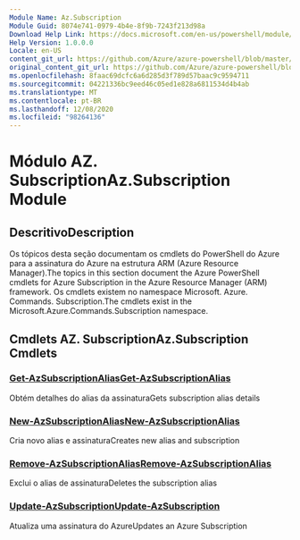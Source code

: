```yaml
---
Module Name: Az.Subscription
Module Guid: 8074e741-0979-4b4e-8f9b-7243f213d98a
Download Help Link: https://docs.microsoft.com/en-us/powershell/module/az.subscription
Help Version: 1.0.0.0
Locale: en-US
content_git_url: https://github.com/Azure/azure-powershell/blob/master/src/Subscription/Subscription/help/Az.Subscription.md
original_content_git_url: https://github.com/Azure/azure-powershell/blob/master/src/Subscription/Subscription/help/Az.Subscription.md
ms.openlocfilehash: 8faac69dcfc6a6d285d3f789d57baac9c9594711
ms.sourcegitcommit: 04221336bc9eed46c05ed1e828a6811534d4b4ab
ms.translationtype: MT
ms.contentlocale: pt-BR
ms.lasthandoff: 12/08/2020
ms.locfileid: "98264136"
---
```

# <span data-ttu-id="59cee-101">Módulo AZ. Subscription</span><span class="sxs-lookup"><span data-stu-id="59cee-101">Az.Subscription Module</span></span>
## <span data-ttu-id="59cee-102">Descritivo</span><span class="sxs-lookup"><span data-stu-id="59cee-102">Description</span></span>
<span data-ttu-id="59cee-103">Os tópicos desta seção documentam os cmdlets do PowerShell do Azure para a assinatura do Azure na estrutura ARM (Azure Resource Manager).</span><span class="sxs-lookup"><span data-stu-id="59cee-103">The topics in this section document the Azure PowerShell cmdlets for Azure Subscription in the Azure Resource Manager (ARM) framework.</span></span> <span data-ttu-id="59cee-104">Os cmdlets existem no namespace Microsoft. Azure. Commands. Subscription.</span><span class="sxs-lookup"><span data-stu-id="59cee-104">The cmdlets exist in the Microsoft.Azure.Commands.Subscription namespace.</span></span>

## <span data-ttu-id="59cee-105">Cmdlets AZ. Subscription</span><span class="sxs-lookup"><span data-stu-id="59cee-105">Az.Subscription Cmdlets</span></span>
### [<span data-ttu-id="59cee-106">Get-AzSubscriptionAlias</span><span class="sxs-lookup"><span data-stu-id="59cee-106">Get-AzSubscriptionAlias</span></span>](Get-AzSubscriptionAlias.md)
<span data-ttu-id="59cee-107">Obtém detalhes do alias da assinatura</span><span class="sxs-lookup"><span data-stu-id="59cee-107">Gets subscription alias details</span></span>

### [<span data-ttu-id="59cee-108">New-AzSubscriptionAlias</span><span class="sxs-lookup"><span data-stu-id="59cee-108">New-AzSubscriptionAlias</span></span>](New-AzSubscriptionAlias.md)
<span data-ttu-id="59cee-109">Cria novo alias e assinatura</span><span class="sxs-lookup"><span data-stu-id="59cee-109">Creates new alias and subscription</span></span>

### [<span data-ttu-id="59cee-110">Remove-AzSubscriptionAlias</span><span class="sxs-lookup"><span data-stu-id="59cee-110">Remove-AzSubscriptionAlias</span></span>](Remove-AzSubscriptionAlias.md)
<span data-ttu-id="59cee-111">Exclui o alias de assinatura</span><span class="sxs-lookup"><span data-stu-id="59cee-111">Deletes the subscription alias</span></span>

### [<span data-ttu-id="59cee-112">Update-AzSubscription</span><span class="sxs-lookup"><span data-stu-id="59cee-112">Update-AzSubscription</span></span>](Update-AzSubscription.md)
<span data-ttu-id="59cee-113">Atualiza uma assinatura do Azure</span><span class="sxs-lookup"><span data-stu-id="59cee-113">Updates an Azure Subscription</span></span>

